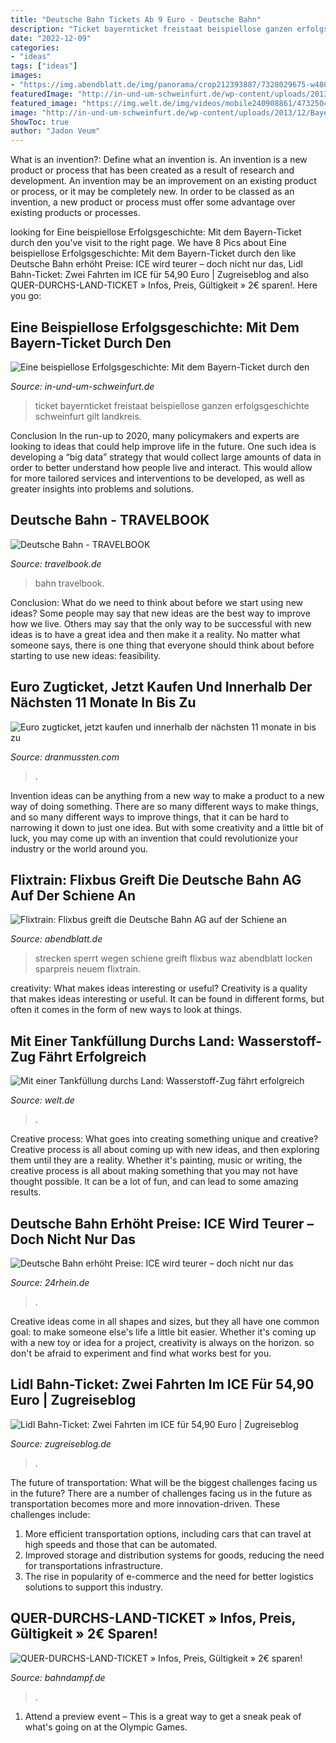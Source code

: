 ```yaml
---
title: "Deutsche Bahn Tickets Ab 9 Euro - Deutsche Bahn"
description: "Ticket bayernticket freistaat beispiellose ganzen erfolgsgeschichte schweinfurt gilt landkreis"
date: "2022-12-09"
categories:
- "ideas"
tags: ["ideas"]
images:
- "https://img.abendblatt.de/img/panorama/crop212393887/7328029675-w480-cv16_9-q85/5629773499001-videostill-1509368461329.jpg"
featuredImage: "http://in-und-um-schweinfurt.de/wp-content/uploads/2013/12/Bayernticket-0.jpg"
featured_image: "https://img.welt.de/img/videos/mobile240908861/4732504747-ci102l-w1024/IHRE-STIMME-jpg.jpg"
image: "http://in-und-um-schweinfurt.de/wp-content/uploads/2013/12/Bayernticket-0.jpg"
ShowToc: true
author: "Jadon Veum"
---
```



What is an invention?: Define what an invention is.
An invention is a new product or process that has been created as a result of research and development. An invention may be an improvement on an existing product or process, or it may be completely new. In order to be classed as an invention, a new product or process must offer some advantage over existing products or processes.

	

		
looking for Eine beispiellose Erfolgsgeschichte: Mit dem Bayern-Ticket durch den you've visit to the right page. We have 8 Pics about Eine beispiellose Erfolgsgeschichte: Mit dem Bayern-Ticket durch den like Deutsche Bahn erhöht Preise: ICE wird teurer – doch nicht nur das, Lidl Bahn-Ticket: Zwei Fahrten im ICE für 54,90 Euro | Zugreiseblog and also QUER-DURCHS-LAND-TICKET » Infos, Preis, Gültigkeit » 2€ sparen!. Here you go:
		
    
## Eine Beispiellose Erfolgsgeschichte: Mit Dem Bayern-Ticket Durch Den

<img loading=lazy src="http://in-und-um-schweinfurt.de/wp-content/uploads/2013/12/Bayernticket-0.jpg" onerror="this.onerror=null;this.src='https://tse4.mm.bing.net/th?id=OIP.85N5X9_OkfI_hl6BcbKvAQHaHM&amp;pid=15.1';" alt="Eine beispiellose Erfolgsgeschichte: Mit dem Bayern-Ticket durch den">

_Source: in-und-um-schweinfurt.de_

>ticket bayernticket freistaat beispiellose ganzen erfolgsgeschichte schweinfurt gilt landkreis. 

	

Conclusion
In the run-up to 2020, many policymakers and experts are looking to ideas that could help improve life in the future. One such idea is developing a “big data” strategy that would collect large amounts of data in order to better understand how people live and interact. This would allow for more tailored services and interventions to be developed, as well as greater insights into problems and solutions.

    
## Deutsche Bahn - TRAVELBOOK

<img loading=lazy src="https://www.travelbook.de/data/uploads/2021/01/228662748_1610964044-320x320.jpg" onerror="this.onerror=null;this.src='https://tse2.mm.bing.net/th?id=OIP.hUwXtxUd3rcKgw4csTlP0QAAAA&amp;pid=15.1';" alt="Deutsche Bahn - TRAVELBOOK">

_Source: travelbook.de_

>bahn travelbook. 

	

Conclusion: What do we need to think about before we start using new ideas?
Some people may say that new ideas are the best way to improve how we live. Others may say that the only way to be successful with new ideas is to have a great idea and then make it a reality. No matter what someone says, there is one thing that everyone should think about before starting to use new ideas: feasibility.

    
## Euro Zugticket, Jetzt Kaufen Und Innerhalb Der Nächsten 11 Monate In Bis Zu

<img loading=lazy src="https://dranmussten.com/bsg/J99BOWPJ-Z14vGTYFJfeUgHaEK.jpg" onerror="this.onerror=null;this.src='https://tse4.mm.bing.net/th?id=OIP.OkA_iw8BJn7nJ27VurlLGQAAAA&amp;pid=15.1';" alt="Euro zugticket, jetzt kaufen und innerhalb der nächsten 11 monate in bis zu">

_Source: dranmussten.com_

>. 

	

Invention ideas can be anything from a new way to make a product to a new way of doing something. There are so many different ways to make things, and so many different ways to improve things, that it can be hard to narrowing it down to just one idea. But with some creativity and a little bit of luck, you may come up with an invention that could revolutionize your industry or the world around you.

    
## Flixtrain: Flixbus Greift Die Deutsche Bahn AG Auf Der Schiene An

<img loading=lazy src="https://img.abendblatt.de/img/panorama/crop212393887/7328029675-w480-cv16_9-q85/5629773499001-videostill-1509368461329.jpg" onerror="this.onerror=null;this.src='https://tse4.mm.bing.net/th?id=OIP.ySWoBbXA7mJv3-kLBmqtdgHaEK&amp;pid=15.1';" alt="Flixtrain: Flixbus greift die Deutsche Bahn AG auf der Schiene an">

_Source: abendblatt.de_

>strecken sperrt wegen schiene greift flixbus waz abendblatt locken sparpreis neuem flixtrain. 

	

creativity: What makes ideas interesting or useful?
Creativity is a quality that makes ideas interesting or useful. It can be found in different forms, but often it comes in the form of new ways to look at things.

    
## Mit Einer Tankfüllung Durchs Land: Wasserstoff-Zug Fährt Erfolgreich

<img loading=lazy src="https://img.welt.de/img/videos/mobile240908861/4732504747-ci102l-w1024/IHRE-STIMME-jpg.jpg" onerror="this.onerror=null;this.src='https://tse3.mm.bing.net/th?id=OIP.vkrEr5rAyOCbFtPEwiaPNAHaHP&amp;pid=15.1';" alt="Mit einer Tankfüllung durchs Land: Wasserstoff-Zug fährt erfolgreich">

_Source: welt.de_

>. 

	

Creative process: What goes into creating something unique and creative?
Creative process is all about coming up with new ideas, and then exploring them until they are a reality. Whether it's painting, music or writing, the creative process is all about making something that you may not have thought possible. It can be a lot of fun, and can lead to some amazing results.

    
## Deutsche Bahn Erhöht Preise: ICE Wird Teurer – Doch Nicht Nur Das

<img loading=lazy src="https://www.24rhein.de/bilder/2022/09/28/91818742/29834403-ein-ice-steht-auf-einem-gleis-in-duesseldorf-2qES0sM7lf7d.jpg" onerror="this.onerror=null;this.src='https://tse1.mm.bing.net/th?id=OIP.r0hXARXxIjBr6ScN-xjBwQHaE8&amp;pid=15.1';" alt="Deutsche Bahn erhöht Preise: ICE wird teurer – doch nicht nur das">

_Source: 24rhein.de_

>. 

	

Creative ideas come in all shapes and sizes, but they all have one common goal: to make someone else's life a little bit easier. Whether it's coming up with a new toy or idea for a project, creativity is always on the horizon. so don't be afraid to experiment and find what works best for you.

    
## Lidl Bahn-Ticket: Zwei Fahrten Im ICE Für 54,90 Euro | Zugreiseblog

<img loading=lazy src="https://www.zugreiseblog.de/wp-content/uploads/2016/09/lidl-bahn-ticket.jpg" onerror="this.onerror=null;this.src='https://tse1.mm.bing.net/th?id=OIP.idGaDyvkS9rBA9z1L-HudwHaFj&amp;pid=15.1';" alt="Lidl Bahn-Ticket: Zwei Fahrten im ICE für 54,90 Euro | Zugreiseblog">

_Source: zugreiseblog.de_

>. 

	

The future of transportation: What will be the biggest challenges facing us in the future?
There are a number of challenges facing us in the future as transportation becomes more and more innovation-driven. These challenges include: 
1) More efficient transportation options, including cars that can travel at high speeds and those that can be automated.
2) Improved storage and distribution systems for goods, reducing the need for transportations infrastructure. 
3) The rise in popularity of e-commerce and the need for better logistics solutions to support this industry.

    
## QUER-DURCHS-LAND-TICKET » Infos, Preis, Gültigkeit » 2€ Sparen!

<img loading=lazy src="https://www.bahndampf.de/wp-content/uploads/2016/04/Quer-durchs-Land-Ticket-DB-Deutsche-Bahn-QDL-Ticket.jpg" onerror="this.onerror=null;this.src='https://tse3.mm.bing.net/th?id=OIP.blgcoPy8veDrn12psDIOGwHaE8&amp;pid=15.1';" alt="QUER-DURCHS-LAND-TICKET » Infos, Preis, Gültigkeit » 2€ sparen!">

_Source: bahndampf.de_

>. 

	

1. Attend a preview event – This is a great way to get a sneak peak of what's going on at the Olympic Games.

